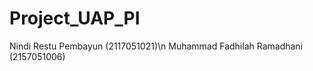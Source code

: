 # Project_UAP_PI
Nindi Restu Pembayun        (2117051021)\n
Muhammad Fadhilah Ramadhani (2157051006)
